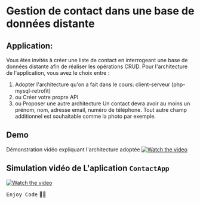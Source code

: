 # Gestion de contact dans une base de données distante

## Application:
Vous êtes invités à créer une liste de contact en interrogeant une base de données distante afin de réaliser les opérations CRUD. Pour l'architecture de l'application, vous avez le choix entre :
  1. Adopter l'architecture qu'on a fait dans le cours: client-serveur (php-mysql-retrofit) 
  2. ou Créer votre propre API
  3. ou Proposer une autre architecture
   Un contact devra avoir au moins un prénom, nom, adresse email, numéro de téléphone. Tout autre champ additionnel est souhaitable comme la photo par exemple.

## Demo
Démonstration vidéo expliquant l'architecture adoptée
[![Watch the video](https://user-images.githubusercontent.com/92756846/235241470-b3641364-e980-4c21-9505-7c7c96642c1d.png)](https://youtu.be/oYyRfkGSGUs)

## Simulation vidéo de L'aplication `ContactApp`
[![Watch the video](https://user-images.githubusercontent.com/92756846/235240621-100a5041-e625-47b9-ab20-d5e89d1aafdf.png)](https://www.youtube.com/watch?v=DBpzxVnXK3M)

<kbd>Enjoy Code</kbd> 👨‍💻
